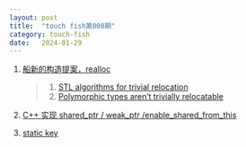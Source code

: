 ```yaml
---
layout: post
title:  "touch fish第008期"
category: touch-fish
date:   2024-01-29
---
```


1. [船新的构造提案，realloc](https://zhuanlan.zhihu.com/p/679782886)
    > 1. [STL algorithms for trivial relocation](https://quuxplusone.github.io/blog/2023/03/03/relocate-algorithm-design/)
    > 2. [Polymorphic types aren’t trivially relocatable](https://quuxplusone.github.io/blog/2023/06/24/polymorphic-types-arent-trivially-relocatable/)

2. [C++ 实现 shared_ptr / weak_ptr /enable_shared_from_this](https://zhuanlan.zhihu.com/p/680068428)


3. [static key](https://www.zhihu.com/question/471637144/answer/3377224126)

